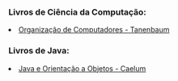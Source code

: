 ### Livros de Ciência da Computação:

<li>
<a href="https://github.com/mathsstack/concursos-militares-/blob/main/aeronautica/eaoap/livros/Organiza%C3%A7%C3%A3o%20estruturada%20de%20computadores%20-%20Tanenbaum.pdf">Organização de Computadores - Tanenbaum</a>
</li>


### Livros de Java:

<li>
<a href="https://www.alura.com.br/apostila-java-orientacao-objetos/">Java e Orientação a Objetos - Caelum</a>
</li>
